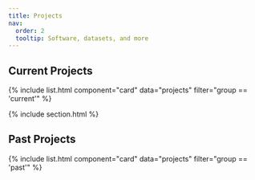 ```yaml
---
title: Projects
nav:
  order: 2
  tooltip: Software, datasets, and more
---
```


<!-- Inline CSS to override parent centering, set full-width cards, and style the modal -->
<style>
  /* Override any inherited centering */
  .background, .background *, .feature, .feature * {
    text-align: left !important;
  }
  /* Ensure project cards span full width */
  .card {
    width: 100% !important;
    margin: 0 auto 20px auto !important;
  }
  /* Modal styling */
  .modal {
    display: none;
    position: fixed;
    z-index: 1000;
    left: 0;
    top: 0;
    width: 100%;
    height: 100%;
    overflow: auto;
    background-color: rgba(0,0,0,0.5);
  }
  .modal-content {
    background-color: #fff;
    margin: 10% auto;
    padding: 20px;
    border: 1px solid #888;
    width: 80%;
    max-width: 600px;
  }
  .close {
    color: #aaa;
    float: right;
    font-size: 28px;
    font-weight: bold;
    cursor: pointer;
  }
  .close:hover {
    color: black;
  }
</style>

## Current Projects

{% include list.html component="card" data="projects" filter="group == 'current'" %}

{% include section.html %}

## Past Projects

<!-- Remove style="small" so that the full card template is used -->
{% include list.html component="card" data="projects" filter="group == 'past'" %}

<!-- Modal Popup Markup for full description -->
<div id="descriptionModal" class="modal">
  <div class="modal-content">
    <span class="close">&times;</span>
    <div id="modalDescriptionContent"></div>
  </div>
</div>

<!-- JavaScript to handle the modal popup -->
<script>
  document.addEventListener("DOMContentLoaded", function() {
    var modal = document.getElementById("descriptionModal");
    var modalContent = document.getElementById("modalDescriptionContent");
    var closeBtn = document.querySelector(".modal .close");

    // Close modal when clicking on the close button
    closeBtn.onclick = function() {
      modal.style.display = "none";
    };

    // Close modal when clicking outside the modal content
    window.onclick = function(event) {
      if (event.target == modal) {
        modal.style.display = "none";
      }
    };

    // Attach click event listeners to all "Show More" buttons
    var buttons = document.querySelectorAll(".show-description");
    buttons.forEach(function(button) {
      button.addEventListener("click", function() {
        var description = this.getAttribute("data-description");
        modalContent.innerHTML = description;
        modal.style.display = "block";
      });
    });
  });
</script>